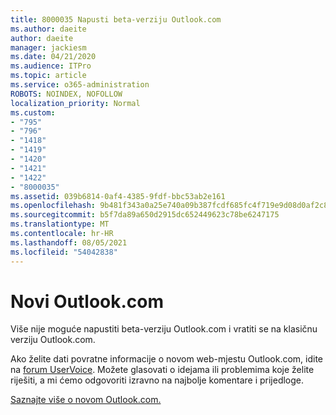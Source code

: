 ```yaml
---
title: 8000035 Napusti beta-verziju Outlook.com
ms.author: daeite
author: daeite
manager: jackiesm
ms.date: 04/21/2020
ms.audience: ITPro
ms.topic: article
ms.service: o365-administration
ROBOTS: NOINDEX, NOFOLLOW
localization_priority: Normal
ms.custom:
- "795"
- "796"
- "1418"
- "1419"
- "1420"
- "1421"
- "1422"
- "8000035"
ms.assetid: 039b6814-0af4-4385-9fdf-bbc53ab2e161
ms.openlocfilehash: 9b481f343a0a25e740a09b387fcdf685fc4f719e9d08d0af2c885f7441ff1b23
ms.sourcegitcommit: b5f7da89a650d2915dc652449623c78be6247175
ms.translationtype: MT
ms.contentlocale: hr-HR
ms.lasthandoff: 08/05/2021
ms.locfileid: "54042838"
---
```

# <a name="the-new-outlookcom"></a>Novi Outlook.com

Više nije moguće napustiti beta-verziju Outlook.com i vratiti se na klasičnu verziju Outlook.com.
  
Ako želite dati povratne informacije o novom web-mjestu Outlook.com, idite na [forum UserVoice](https://go.microsoft.com/fwlink/p/?linkid=851599). Možete glasovati o idejama ili problemima koje želite riješiti, a mi ćemo odgovoriti izravno na najbolje komentare i prijedloge.
  
[Saznajte više o novom Outlook.com.](https://go.microsoft.com/fwlink/p/?linkid=874356)
  
